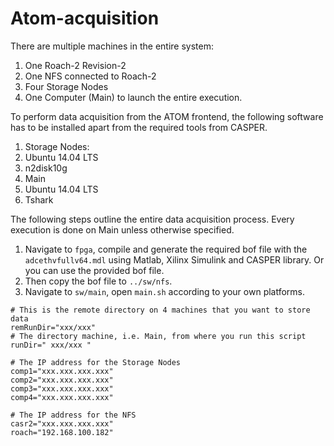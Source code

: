 # Atom-acquisition

There are multiple machines in the entire system:

1. One Roach-2 Revision-2
2. One NFS connected to Roach-2
3. Four Storage Nodes
4. One Computer (Main) to launch the entire execution.

To perform data acquisition from the ATOM frontend, the following software has to be installed apart from the required tools from CASPER.

1. Storage Nodes:
  1. Ubuntu 14.04 LTS
  2. n2disk10g
2. Main
  1. Ubuntu 14.04 LTS 
2. Tshark
  
The following steps outline the entire data acquisition process. Every execution is done on Main unless otherwise specified.

1.  Navigate to `fpga`, compile and generate the required bof file with the `adcethvfullv64.mdl` using Matlab, Xilinx Simulink and CASPER library. Or you can use the provided bof file.
2.  Then copy the bof file to `../sw/nfs`.
3.  Navigate to `sw/main`, open `main.sh` according to your own platforms.
```Shell
# This is the remote directory on 4 machines that you want to store data
remRunDir="xxx/xxx" 
# The directory machine, i.e. Main, from where you run this script
runDir=" xxx/xxx " 

# The IP address for the Storage Nodes
comp1="xxx.xxx.xxx.xxx" 
comp2="xxx.xxx.xxx.xxx"
comp3="xxx.xxx.xxx.xxx"
comp4="xxx.xxx.xxx.xxx"

# The IP address for the NFS
casr2="xxx.xxx.xxx.xxx"
roach="192.168.100.182"
```

